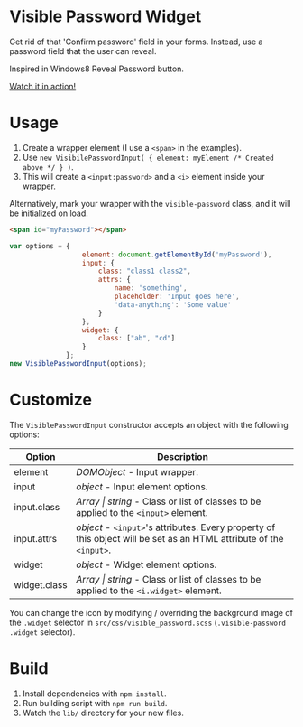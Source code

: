 Visible Password Widget
===

Get rid of that 'Confirm password' field in your forms. Instead, use a password field that the user can reveal.

Inspired in Windows8 Reveal Password button.

[Watch it in action!](http://jsfiddle.net/2yrbcng0/)

# Usage

1. Create a wrapper element (I use a `<span>` in the examples).
2. Use `new VisibilePasswordInput( { element: myElement /* Created above */ } )`.
3. This will create a `<input:password>` and a `<i>` element inside your wrapper.

Alternatively, mark your wrapper with the `visible-password` class, and it will be initialized on load.

```html
<span id="myPassword"></span>
```
```javascript
var options = {
                  element: document.getElementById('myPassword'),
                  input: {
                      class: "class1 class2",
                      attrs: {
                          name: 'something',
                          placeholder: 'Input goes here',
                          'data-anything': 'Some value'
                      }
                  },
                  widget: {
                      class: ["ab", "cd"]
                  }
              };
new VisiblePasswordInput(options);
```
 
# Customize

The `VisiblePasswordInput` constructor accepts an object with the following options:

Option | Description
--- | ---
element | *DOMObject* - Input wrapper.
input | *object* - Input element options.
input.class | *Array \| string* - Class or list of classes to be applied to the `<input>` element.
input.attrs | *object* - `<input>`'s attributes. Every property of this object will be set as an HTML attribute of the `<input>`.
widget | *object* - Widget element options.
widget.class | *Array \| string* - Class or list of classes to be applied to the `<i.widget>` element.

You can change the icon by modifying / overriding the background image of the `.widget` selector in 
`src/css/visible_password.scss` (`.visible-password .widget` selector).

# Build

1. Install dependencies with `npm install`.
2. Run building script with `npm run build`.
3. Watch the `lib/` directory for your new files.